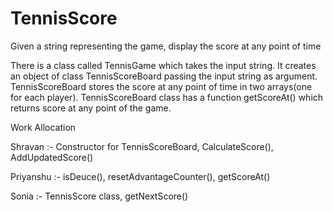 # TennisScore
Given a string representing the game, display the score at any point of time

There is a class called TennisGame which takes the input string. It creates an object of class TennisScoreBoard passing the input string as argument. TennisScoreBoard stores the score at any point of time in two arrays(one for each player). TennisScoreBoard class has a function getScoreAt() which returns score at any point of the game.

Work Allocation

Shravan :-
    Constructor for TennisScoreBoard, 
    CalculateScore(), 
    AddUpdatedScore()
    
Priyanshu :-
    isDeuce(), 
    resetAdvantageCounter(), 
    getScoreAt()

Sonia :-
    TennisScore class, 
    getNextScore()
    
    
